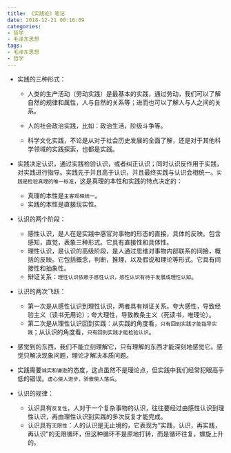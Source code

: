 ```yaml
---
title: 《实践论》笔记
date: 2018-12-21 00:16:09
categories: 
- 哲学
- 毛泽东思想
tags:
- 毛泽东思想
- 哲学
---
```


- 实践的三种形式：
    - 人类的生产活动（劳动实践）是最基本的实践，通过劳动，我们可以了解自然的规律和属性，人与自然的关系等；进而也可以了解人与人之间的关系。
    
    - 人的社会政治实践，比如：政治生活，阶级斗争等。

    - 科学文化实践，不论是从对于社会历史发展的全面了解，还是对于其他科学领域的实践探索，也都是实践。
    
        <!-- more -->
        
        
    
- 实践决定认识，通过实践检验认识，或者纠正认识；同时认识反作用于实践，对实践进行指导。实践先于并且高于认识，并且最终实践与认识会相统一。`实践是检验真理的唯一标准`，这是真理的本性和实践的特点决定的：
    - 真理的本性是`主客观相统一`。
    - 实践的本性是直接现实性。
    
    
    
- 认识的两个阶段：
    - 感性认识，是人在是实践中感官对事物的形态的直接，具体的反映。包含感知，直觉，表象三种形式。它具有直接性和具体性。
    - 理性认识，是认识的高级阶段，是人通过思维对事物内部联系的间接，概括的反映。它包括概念，判断，推理，以及假说和理论等形式。它具有间接性和抽象性。
    - 辩证关系：`理性认识依赖于感性认识，感性认识有待于发展成理性认知`。
    
    
    
- 认识的两次飞跃：
    - 第一次是从感性认识到理性认识，两者具有辩证关系。夸大感性，导致经验主义（读书无用论）；夸大理性，导致教条主义（死读书，唯理论）。
    - 第二次是从理性认识回到实践：从实践的角度看，`只有回到实践才能指导实践`；从认识的角度看，`只有回到实践才能检验认识`。
    
    
    
- 感觉到的东西，我们不能立刻理解它，只有理解的东西才能深刻地感觉它。感觉只解决现象问题，理论才解决本质问题。



- 实践需要`诚实和谦逊`的态度，这点虽然不是理论点，但实践中我们经常犯眼高手低的错误。`虚心使人进步，骄傲使人落后`。



- 认识的规律：
    - 认识具有`反复性`，人对于一个复杂事物的认识，往往要经过由感性认识到理性认识，再由理性认识到实践的多次反复才能完成。
    - 认识具有`无限性`：人的认识是无止境的，它表现为“实践，认识，再实践，再认识”的无限循环，但这种循环不是原地打转，而是循环往复，螺旋上升的。